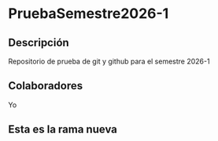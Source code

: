 # PruebaSemestre2026-1
## Descripción
Repositorio de prueba de git y github para el semestre 2026-1
## Colaboradores
Yo
## Esta es la rama nueva
